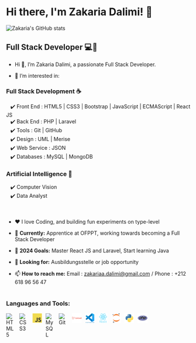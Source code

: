 # Hi there, I'm Zakaria Dalimi! 👋

![Zakaria's GitHub stats](https://github-readme-stats.vercel.app/api?username=zakariadalimi&theme=radical&show_icons=true)

## Full Stack Developer 💻🧠

- Hi 👋, I’m Zakaria Dalimi, a passionate Full Stack Developer. <br>

- 👀 I’m interested in:

### Full Stack Development ☕
 &nbsp; &nbsp;✔️ Front End :  HTML5 | CSS3 | Bootstrap | JavaScript | ECMAScript | React JS <br>
 &nbsp; &nbsp;✔️ Back End :  PHP | Laravel<br>
 &nbsp; &nbsp;✔️ Tools :  Git | GitHub<br>
 &nbsp; &nbsp;✔️ Design :  UML | Merise<br>
 &nbsp; &nbsp;✔️ Web Service :  JSON<br>
 &nbsp; &nbsp;✔️ Databases :  MySQL | MongoDB<br>

### Artificial Intelligence 🤖
 &nbsp; &nbsp;✔️ Computer Vision<br>
 &nbsp; &nbsp;✔️ Data Analyst<br><br><br>


   - ❤️ I love Coding, and building fun experiments on type-level

  - 🌱 **Currently:** Apprentice at OFPPT, working towards becoming a Full Stack Developer

  - 📖 **2024 Goals:** Master React JS and Laravel, Start learning Java

  - 👥 **Looking for:** Ausbildungsstelle or job opportunity

  - 📫 **How to reach me:** Email : zakariaa.dalimi@gmail.com / Phone : +212 618 96 56 47<br><br>


### Languages and Tools:
<img align="left" alt="HTML5" width="26px" src="https://cdn.jsdelivr.net/gh/devicons/devicon/icons/html5/html5-original.svg" style="padding-right:10px;" />
<img align="left" alt="CSS3" width="26px" src="https://cdn.jsdelivr.net/gh/devicons/devicon/icons/css3/css3-original.svg" style="padding-right:10px;" />
<img align="left" alt="Javascript" width="26px" src="https://github.com/devicons/devicon/blob/master/icons/javascript/javascript-original.svg" style="padding-right:10px;" />
<img align="left" alt="MySQL" width="26px" src="https://cdn.jsdelivr.net/gh/devicons/devicon/icons/mysql/mysql-original.svg" style="padding-right:10px;" />
<img align="left" alt="Git" width="26px" src="https://cdn.jsdelivr.net/gh/devicons/devicon/icons/git/git-original.svg" style="padding-right:10px;" />
<img align="left" alt="Laravel" width="26px" src="https://github.com/devicons/devicon/blob/master/icons/laravel/laravel-original-wordmark.svg" style="padding-right:10px;" />
<img align="left" alt="Vscode" width="26px" src="https://github.com/devicons/devicon/blob/master/icons/vscode/vscode-original-wordmark.svg" style="padding-right:10px;" />
<img align="left" alt="Reactjs" width="26px" src="https://github.com/devicons/devicon/blob/master/icons/react/react-original-wordmark.svg" style="padding-right:10px;" />
<img align="left" alt="Jupyter" width="26px" src="https://github.com/devicons/devicon/blob/master/icons/jupyter/jupyter-original.svg" style="padding-right:10px;" />
<img align="left" alt="Python" width="26px" src="https://github.com/devicons/devicon/blob/master/icons/python/python-original.svg" style="padding-right:10px;" />
<img align="left" alt="php" width="26px" src="https://github.com/devicons/devicon/blob/master/icons/php/php-original.svg" style="padding-right:10px;" />





